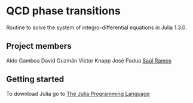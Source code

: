 # QCD phase transitions
Routine to solve the system of integro-differential equations in Julia 1.3.0.

## Project members ##

Aldo Gamboa
David Guzmán
Victor Knapp
José Padua
[Saúl Ramos](https://www.fisica.unam.mx/es/personal.php?id=398)


## Getting started ##
To download Julia go to [The Julia Programming Language](https://julialang.org/downloads/)
